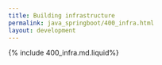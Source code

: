 ```yaml
---
title: Building infrastructure
permalink: java_springboot/400_infra.html
layout: development
---
```

{% include 400_infra.md.liquid%}
